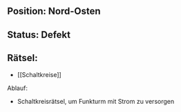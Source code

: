 ## Position: Nord-Osten
## Status: Defekt
## Rätsel:
* [[Schaltkreise]]

Ablauf:
* Schaltkreisrätsel, um Funkturm mit Strom zu versorgen